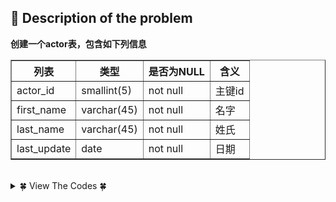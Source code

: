 ## &#128044; Description of the problem

**创建一个actor表，包含如下列信息**

<table border="1" cellpadding="2" cellspacing="0">  <tbody>   <tr>    <th>     列表    </th>    <th>     类型    </th>    <th>     是否为NULL    </th>    <th>     含义    </th>   </tr>  </tbody>  <tbody>   <tr>    <td>     actor_id    </td>    <td>     smallint(5)    </td>    <td>     not null    </td>    <td>     主键id    </td>   </tr>   <tr>    <td>     first_name    </td>    <td>     varchar(45)    </td>    <td>     not null    </td>    <td>     名字    </td>   </tr>   <tr>    <td>     last_name    </td>    <td>     varchar(45)    </td>    <td>     not null    </td>    <td>     姓氏    </td>   </tr>   <tr>    <td>     last_update    </td>    <td>     date    </td>    <td>     not null    </td>    <td>     日期    </td>   </tr>  </tbody> </table>

<br>

<details>
<summary>&#127808; View The Codes &#127808;</summary>
  
看见题解处一个小哥的推荐，如何导入百万条数据？
[其中使用Load data infile导入的方法最优](https://blog.nowcoder.net/n/1cadd83c427c4d12b548ac21f038fdc0)
```sql
CREATE table actor(
actor_id smallint(5) NOT NULL PRIMARY KEY,
first_name varchar(45) NOT NULL,
last_name varchar(45) NOT NULL,
last_update date NOT NULL
) 
```
</details>